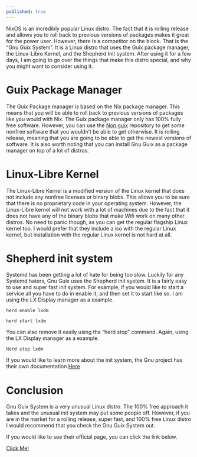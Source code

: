 ```yaml
---
published: true
---
```

NixOS is an incredibly popular Linux distro. The fact that it is rolling release and allows you to roll back to previous versions of packages makes it great for the power user. However, there is a competitor on the block. That is the “Gnu Guix System”. It is a Linux distro that uses the Guix package manager, the Linux-Libre Kernel, and the Shepherd Init system. After using it for a few days, I am going to go over the things that make this distro special, and why you might want to consider using it. 

# Guix Package Manager

The Guix Package manager is based on the Nix package manager. This means that you will be able to roll back to previous versions of packages like you would with Nix. The Guix package manager only has 100% fully free software. However, you can use the <a href="https://gitlab.com/nonguix/nonguix">Non guix</a>  repository to get some nonfree software that you wouldn’t be able to get otherwise. It is rolling release, meaning that you are going to be able to get the newest versions of software. It is also worth noting that you can install Gnu Guix as a package manager on top of a lot of distros. 

# Linux-Libre Kernel 

The Linux-Libre Kernel is a modified version of the Linux kernel that does not include any nonfree licenses or binary blobs. This allows you to be sure that there is no proprietary code in your operating system. However, the Linux-Libre kernel will not work with a lot of machines due to the fact that it does not have any of the binary blobs that make Wifi work on many other distros. No need to panic though, as you can get the regular flagship Linux kernel too. I would prefer that they include a iso with the regular Linux kernel, but installation with the regular Linux kernel is not hard at all. 

# Shepherd init system 

Systemd has been getting a lot of hate for being too slow. Luckily for any Systemd haters, Gnu Guix uses the Shepherd init system. It is a fairly easy to use and super fast init system. For example, if you would like to start a service all you have to do in enable it, and then set it to start like so. I am using the LX Display manager as a example. 

	herd enable lxdm

	herd start lxdm 

You can also remove it easily using the “herd stop” command. Again, using the LX Display manager as a example. 

	Herd stop lxdm

If you would like to learn more about the init system, the Gnu project has their own documentation <a href="https://www.gnu.org/software/shepherd">Here</a> 

# Conclusion 

Gnu Guix System is a very unusual Linux distro. The 100% free approach it takes and the unusual init system may put some people off. However, if you are in the market for a rolling release, super fast, and 100% free Linux distro I would recommend that you check the Gnu Guix System out. 

If you would like to see their official page, you can click the link below. 

<a href="https://guix.gnu.org/">Click Me!</a>
